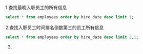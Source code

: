 1.查找最晚入职员工的所有信息  
```sql
select * from employees order by hire_date desc limit 1;
```  

2.查找入职员工时间排名倒数第三的员工所有信息  
```sql
select * from employees order by hire_date desc limit 2,1;
```

3.

